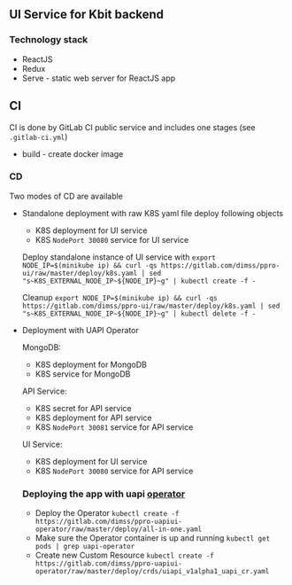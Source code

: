## UI Service for Kbit backend 

### Technology stack
- ReactJS
- Redux
- Serve - static web server for ReactJS app

## CI 
CI is done by GitLab CI public service and includes one stages (see `.gitlab-ci.yml`)
- build - create docker image

### CD 
Two modes of CD are available
- Standalone deployment with raw K8S yaml file deploy following objects 
    - K8S deployment for UI service 
    - K8S `NodePort 30080` service for UI service

    Deploy standalone instance of UI service with `export NODE_IP=$(minikube ip) && curl -qs https://gitlab.com/dimss/ppro-ui/raw/master/deploy/k8s.yaml | sed "s~K8S_EXTERNAL_NODE_IP~${NODE_IP}~g" | kubectl create -f -`
    
    Cleanup `export NODE_IP=$(minikube ip) && curl -qs https://gitlab.com/dimss/ppro-ui/raw/master/deploy/k8s.yaml | sed "s~K8S_EXTERNAL_NODE_IP~${NODE_IP}~g" | kubectl delete -f -`

- Deployment with UAPI Operator
    
    MongoDB: 
    - K8S deployment for MongoDB
    - K8S service for MongoDB
    
    API Service: 
    - K8S secret for API service 
    - K8S deployment for API service 
    - K8S `NodePort 30081` service for API service

    UI Service:  
    - K8S deployment for UI service 
    - K8S `NodePort 30080` service for API service       
    
    ### Deploying the app with uapi [operator](https://gitlab.com/dimss/ppro-uapiui-operator)
    
    - Deploy the Operator `kubectl create -f https://gitlab.com/dimss/ppro-uapiui-operator/raw/master/deploy/all-in-one.yaml`
    - Make sure the Operator container is up and running `kubectl get pods | grep uapi-operator`
    - Create new Custom Resource `kubectl create -f https://gitlab.com/dimss/ppro-uapiui-operator/raw/master/deploy/crds/uiapi_v1alpha1_uapi_cr.yaml`

